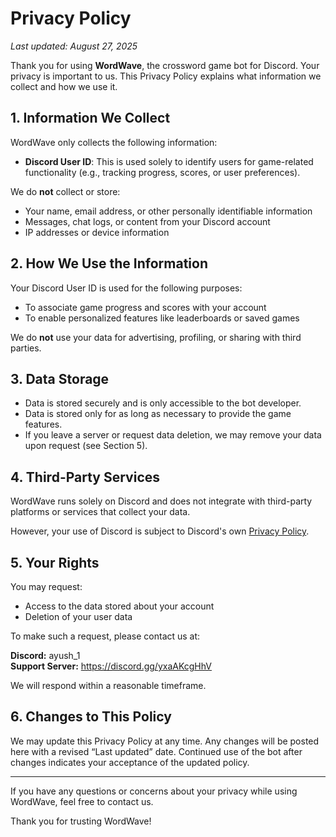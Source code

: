 # Privacy Policy

_Last updated: August 27, 2025_

Thank you for using **WordWave**, the crossword game bot for Discord. Your privacy is important to us. This Privacy Policy explains what information we collect and how we use it.

## 1. Information We Collect

WordWave only collects the following information:

- **Discord User ID**: This is used solely to identify users for game-related functionality (e.g., tracking progress, scores, or user preferences).

We do **not** collect or store:
- Your name, email address, or other personally identifiable information
- Messages, chat logs, or content from your Discord account
- IP addresses or device information

## 2. How We Use the Information

Your Discord User ID is used for the following purposes:
- To associate game progress and scores with your account
- To enable personalized features like leaderboards or saved games

We do **not** use your data for advertising, profiling, or sharing with third parties.

## 3. Data Storage

- Data is stored securely and is only accessible to the bot developer.
- Data is stored only for as long as necessary to provide the game features.
- If you leave a server or request data deletion, we may remove your data upon request (see Section 5).

## 4. Third-Party Services

WordWave runs solely on Discord and does not integrate with third-party platforms or services that collect your data.

However, your use of Discord is subject to Discord's own [Privacy Policy](https://discord.com/privacy).

## 5. Your Rights

You may request:
- Access to the data stored about your account
- Deletion of your user data

To make such a request, please contact us at:

**Discord:** ayush_1  
**Support Server:** https://discord.gg/yxaAKcgHhV

We will respond within a reasonable timeframe.

## 6. Changes to This Policy

We may update this Privacy Policy at any time. Any changes will be posted here with a revised “Last updated” date. Continued use of the bot after changes indicates your acceptance of the updated policy.

---

If you have any questions or concerns about your privacy while using WordWave, feel free to contact us.

Thank you for trusting WordWave!
